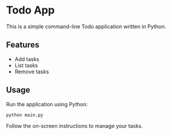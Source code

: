 # Todo App

This is a simple command-line Todo application written in Python.

## Features
- Add tasks
- List tasks
- Remove tasks

## Usage
Run the application using Python:

```bash
python main.py
```

Follow the on-screen instructions to manage your tasks.
